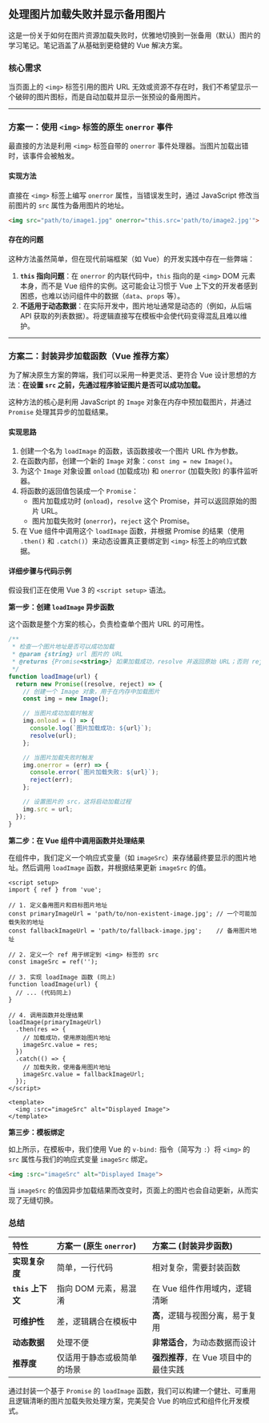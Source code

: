 ## 处理图片加载失败并显示备用图片

这是一份关于如何在图片资源加载失败时，优雅地切换到一张备用（默认）图片的学习笔记。笔记涵盖了从基础到更稳健的 Vue 解决方案。

### 核心需求

当页面上的 `<img>` 标签引用的图片 URL 无效或资源不存在时，我们不希望显示一个破碎的图片图标，而是自动加载并显示一张预设的备用图片。

-----

### 方案一：使用 `<img>` 标签的原生 `onerror` 事件

最直接的方法是利用 `<img>` 标签自带的 `onerror` 事件处理器。当图片加载出错时，该事件会被触发。

#### 实现方法

直接在 `<img>` 标签上编写 `onerror` 属性，当错误发生时，通过 JavaScript 修改当前图片的 `src` 属性为备用图片的地址。

```html
<img src="path/to/image1.jpg" onerror="this.src='path/to/image2.jpg'">
```

#### 存在的问题

这种方法虽然简单，但在现代前端框架（如 Vue）的开发实践中存在一些弊端：

1.  **`this` 指向问题**：在 `onerror` 的内联代码中，`this` 指向的是 `<img>` DOM 元素本身，而不是 Vue 组件的实例。这可能会让习惯于 Vue 上下文的开发者感到困惑，也难以访问组件中的数据（`data`、`props` 等）。
2.  **不适用于动态数据**：在实际开发中，图片地址通常是动态的（例如，从后端 API 获取的列表数据）。将逻辑直接写在模板中会使代码变得混乱且难以维护。

-----

### 方案二：封装异步加载函数（Vue 推荐方案）

为了解决原生方案的弊端，我们可以采用一种更灵活、更符合 Vue 设计思想的方法：**在设置 `src` 之前，先通过程序验证图片是否可以成功加载。**

这种方法的核心是利用 JavaScript 的 `Image` 对象在内存中预加载图片，并通过 `Promise` 处理其异步的加载结果。

#### 实现思路

1.  创建一个名为 `loadImage` 的函数，该函数接收一个图片 URL 作为参数。
2.  在函数内部，创建一个新的 `Image` 对象：`const img = new Image()`。
3.  为这个 `Image` 对象设置 `onload` (加载成功) 和 `onerror` (加载失败) 的事件监听器。
4.  将函数的返回值包装成一个 `Promise`：
      * 图片加载成功时 (`onload`)，`resolve` 这个 Promise，并可以返回原始的图片 URL。
      * 图片加载失败时 (`onerror`)，`reject` 这个 Promise。
5.  在 Vue 组件中调用这个 `loadImage` 函数，并根据 Promise 的结果（使用 `.then()` 和 `.catch()`）来动态设置真正要绑定到 `<img>` 标签上的响应式数据。

#### 详细步骤与代码示例

假设我们正在使用 Vue 3 的 `<script setup>` 语法。

**第一步：创建 `loadImage` 异步函数**

这个函数是整个方案的核心，负责检查单个图片 URL 的可用性。

```javascript
/**
 * 检查一个图片地址是否可以成功加载
 * @param {string} url 图片的 URL
 * @returns {Promise<string>} 如果加载成功，resolve 并返回原始 URL；否则 reject。
 */
function loadImage(url) {
  return new Promise((resolve, reject) => {
    // 创建一个 Image 对象，用于在内存中加载图片
    const img = new Image();

    // 当图片成功加载时触发
    img.onload = () => {
      console.log(`图片加载成功: ${url}`);
      resolve(url);
    };

    // 当图片加载失败时触发
    img.onerror = (err) => {
      console.error(`图片加载失败: ${url}`);
      reject(err);
    };

    // 设置图片的 src，这将启动加载过程
    img.src = url;
  });
}
```

**第二步：在 Vue 组件中调用函数并处理结果**

在组件中，我们定义一个响应式变量（如 `imageSrc`）来存储最终要显示的图片地址。然后调用 `loadImage` 函数，并根据结果更新 `imageSrc` 的值。

```vue
<script setup>
import { ref } from 'vue';

// 1. 定义备用图片和目标图片地址
const primaryImageUrl = 'path/to/non-existent-image.jpg'; // 一个可能加载失败的地址
const fallbackImageUrl = 'path/to/fallback-image.jpg';    // 备用图片地址

// 2. 定义一个 ref 用于绑定到 <img> 标签的 src
const imageSrc = ref('');

// 3. 实现 loadImage 函数 (同上)
function loadImage(url) {
  // ... (代码同上)
}

// 4. 调用函数并处理结果
loadImage(primaryImageUrl)
  .then(res => {
    // 加载成功，使用原始图片地址
    imageSrc.value = res;
  })
  .catch(() => {
    // 加载失败，使用备用图片地址
    imageSrc.value = fallbackImageUrl;
  });
</script>

<template>
  <img :src="imageSrc" alt="Displayed Image">
</template>
```

**第三步：模板绑定**

如上所示，在模板中，我们使用 Vue 的 `v-bind:` 指令（简写为 `:`）将 `<img>` 的 `src` 属性与我们的响应式变量 `imageSrc` 绑定。

```html
<img :src="imageSrc" alt="Displayed Image">
```

当 `imageSrc` 的值因异步加载结果而改变时，页面上的图片也会自动更新，从而实现了无缝切换。

### 总结

| 特性 | 方案一 (原生 `onerror`) | 方案二 (封装异步函数) |
| :--- | :--- | :--- |
| **实现复杂度** | 简单，一行代码 | 相对复杂，需要封装函数 |
| **`this` 上下文** | 指向 DOM 元素，易混淆 | 在 Vue 组件作用域内，逻辑清晰 |
| **可维护性** | 差，逻辑耦合在模板中 | **高**，逻辑与视图分离，易于复用 |
| **动态数据** | 处理不便 | **非常适合**，为动态数据而设计 |
| **推荐度** | 仅适用于静态或极简单的场景 | **强烈推荐**，在 Vue 项目中的最佳实践 |

通过封装一个基于 `Promise` 的 `loadImage` 函数，我们可以构建一个健壮、可重用且逻辑清晰的图片加载失败处理方案，完美契合 Vue 的响应式和组件化开发模式。